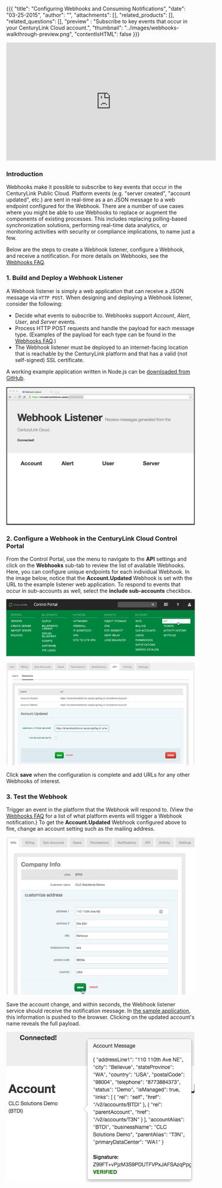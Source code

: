 {{{
  "title": "Configuring Webhooks and Consuming Notifications",
  "date": "03-25-2015",
  "author": "",
  "attachments": [],
  "related_products": [],
  "related_questions": [],
  "preview" : "Subscribe to key events that occur in your CenturyLink Cloud account.",
  "thumbnail": "../images/webhooks-walkthrough-preview.png",
  "contentIsHTML": false
}}}

<iframe width="560" height="315" src="https://www.youtube.com/embed/bJdAnDo4XBg" frameborder="0" allowfullscreen></iframe>

### Introduction

Webhooks make it possible to subscribe to key events that occur in the CenturyLink Public Cloud. Platform events (e.g. "server created", "account updated", etc.) are sent in real-time as a an JSON message to a web endpoint configured for the Webhook. There are a number of use cases where you might be able to use Webhooks to replace or augment the components of existing processes. This includes replacing polling-based synchronization solutions, performing real-time data analytics, or monitoring activities with security or compliance implications, to name just a few.

Below are the steps to create a Webhook listener, configure a Webhook, and receive a notification. For more details on Webhooks, see the [Webhooks FAQ](//www.ctl.io/api-docs/v2/#webhooks-webhooks-faq).

### 1. Build and Deploy a Webhook Listener

A Webhook listener is simply a web application that can receive a JSON message via `HTTP POST`. When designing and deploying a Webhook listener, consider the following:

 - Decide what events to subscribe to. Webhooks support _Account_, _Alert_, _User_, and _Server_ events.
 - Process HTTP POST requests and handle the payload for each message type. (Examples of the payload for each type can be found in the [Webhooks FAQ](//www.ctl.io/api-docs/v2/#webhooks-webhooks-faq).)
 - The Webhook listener must be deployed to an internet-facing location that is reachable by the CenturyLink platform and that has a valid (not self-signed) SSL certificate.

A working example application written in Node.js can be [downloaded from GitHub](https://github.com/Tier3/Examples/tree/master/CLC.WebHookListener).

![Webhooks Example Application](../images/webhooks-walkthrough-01.png)

### 2. Configure a Webhook in the CenturyLink Cloud Control Portal

From the Control Portal, use the menu to navigate to the **API** settings and click on the **Webhooks** sub-tab to review the list of available Webhooks. Here, you can configure unique endpoints for each individual Webhook. In the image below, notice that the **Account.Updated** Webhook is set with the URL to the example listener web application. To respond to events that occur in sub-accounts as well, select the **include sub-accounts** checkbox.

![Webhooks Configuration](../images/webhooks-walkthrough-02.png)

![Webhooks Configuration](../images/webhooks-walkthrough-03.png)

Click **save** when the configuration is complete and add URLs for any other Webhooks of interest.

### 3. Test the Webhook

Trigger an event in the platform that the Webhook will respond to. (View the [Webhooks FAQ](//www.ctl.io/api-docs/v2/#webhooks-webhooks-faq) for a list of what platform events will trigger a Webhook notification.) To get the **Account.Updated** Webhook configured above to fire, change an account setting such as the mailing address.

![Update Account Info](../images/webhooks-walkthrough-04.png)

Save the account change, and within seconds, the Webhook listener service should receive the notification message. In [the sample application](https://github.com/Tier3/Examples/tree/master/CLC.WebHookListener), this information is pushed to the browser. Clicking on the updated account's name reveals the full payload.

![Update Account Info](../images/webhooks-walkthrough-05.png)
